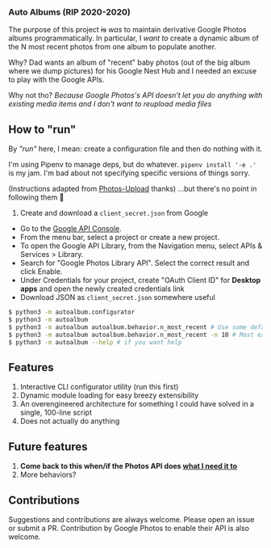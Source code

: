### Auto Albums (RIP 2020-2020)
The purpose of this project ~~is~~ _was_ to maintain derivative Google Photos albums programmatically. In particular, I _want to_ create a dynamic album of the N most recent photos from one album to populate another.

Why? Dad wants an album of "recent" baby photos (out of the big album where we dump pictures) for his Google Nest Hub and I needed an excuse to play with the Google APIs.

Why not tho? _Because Google Photos's API doesn't let you do anything with existing media items and I don't want to reupload media files_

## How to "run"

By _"run"_ here, I mean: create a configuration file and then do nothing with it.

I'm using Pipenv to manage deps, but do whatever. `pipenv install '-e .'` is my jam.
I'm bad about not specifying specific versions of things sorry.

(Instructions adapted from [Photos-Upload](https://github.com/shraiysh/Photos-Upload) thanks)
...but there's no point in following them :shrug:

1. Create and download a `client_secret.json` from Google
 - Go to the [Google API Console](https://console.developers.google.com/apis/).
 - From the menu bar, select a project or create a new project.
 - To open the Google API Library, from the Navigation menu, select APIs & Services > Library.
 - Search for "Google Photos Library API". Select the correct result and click Enable.
 - Under Credentials for your project, create "OAuth Client ID" for **Desktop apps** and open the newly created credentials link
 - Download JSON as `client_secret.json` somewhere useful

```bash
$ python3 -m autoalbum.configurator
$ python3 -m autoalbum
$ python3 -m autoalbum autoalbum.behavior.n_most_recent # Use some defaults
$ python3 -m autoalbum autoalbum.behavior.n_most_recent -n 10 # Most explicit
$ python3 -m autoalbum --help # if you want help
```

## Features
1. Interactive CLI configurator utility (run this first)
2. Dynamic module loading for easy breezy extensibility
3. An overengineered architecture for something I could have solved in a single, 100-line script
4. Does not actually do anything

## Future features
1. **Come back to this when/if the Photos API does [what I need it to](https://issuetracker.google.com/issues/132274769)**
2. More behaviors?

## Contributions
Suggestions and contributions are always welcome. Please open an issue or submit a PR.
Contribution by Google Photos to enable their API is also welcome.
